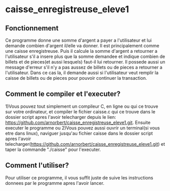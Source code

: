 # caisse_enregistreuse_eleve1

## Fonctionnement
Ce programme donne une somme d'argent a payer a l'utilisateur et lui demande combien d'argent il/elle va donner. Il est principalement comme une caisse enregistreuse.
Puis il calcule la somme d'argent a retourner a l'utilisateur s'il a insere plus que la somme demandee et indique combien de billets et de pieces(et aussi lesquels) faut-il lui retourner.
Il possede aussi un message d'erreur s'il n'y a pas aussez de billets ou de pieces a retourner a l'utilisateur. Dans ce cas la, il demande aussi si l'utilisateur veut remplir la caisse de billets ou de pieces pour pouvoir continuer la transaction. 
## Comment le compiler et l'executer?
1)Vous pouvez tout simplement un compileur C, en ligne ou qui ce trouve sur votre ordinateur, et compiler le fichier caisse.c qui ce trouve dans le dossier script apres l'avoir telecharger depuis le lien: https://github.com/arnorbert/caisse_enregistreuse_eleve1.git. Ensuite executer le programme ou
2)Vous pouvez aussi ouvrir un terminal(si vous etre dans linux), naviguer jusqu'au fichier caisse dans le dossier script apres l'avoir telecharger(https://github.com/arnorbert/caisse_enregistreuse_eleve1.git) et taper la commande "./caisse" pour l'executer.
## Comment l'utiliser?
Pour utiliser ce programme, il vous suffit juste de suive les instructions donnees par le programme apres l'avoir lancer.
 
